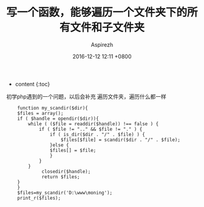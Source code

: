 ﻿---
layout: post
title:  "写一个函数，能够遍历一个文件夹下的所有文件和子文件夹"
date:   2016-12-12  12:11 +0800
categories: 遍历
tags:  php函数 遍历
author: Aspirezh
mathjax: true
---

* content
{:toc}




初学php遇到的一个问题，以后会补充
遍历文件夹，遍历什么都一样


```
    function my_scandir($dir){
    $files = array();
    if ( $handle = opendir($dir)){
        while ( ($file = readdir($handle)) !== false ) {
            if ( $file != ".." && $file != "." ) {
                if ( is_dir($dir . "/" . $file) ) {  
                    $files[$file] = scandir($dir . "/" . $file);  
                }else {  
                $files[] = $file;  
                }
            }
        }
             closedir($handle);  
             return $files;
    }
    }
    $files=my_scandir('D:\www\moning');
    print_r($files);
```
    
    
    
    
    
    
    
    
    
    
    
    
    


